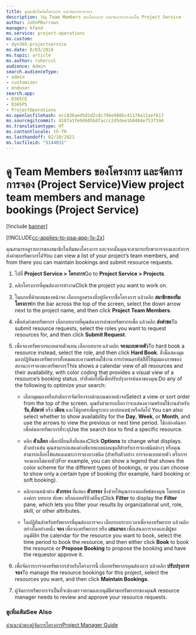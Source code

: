 ```yaml
---
title: ดูสมาชิกในทีมโครงการ และจัดการการจอง
description: วิธีดู Team Members ของโครงการ และจัดการการจองใน Project Service
author: JohnPBurrows
manager: kfend
ms.service: project-operations
ms.custom:
- dyn365-projectservice
ms.date: 8/03/2018
ms.topic: article
ms.author: ruhercul
audience: Admin
search.audienceType:
- admin
- customizer
- enduser
search.app:
- D365CE
- D365PS
- ProjectOperations
ms.openlocfilehash: ecc836aed581d2c8c796e980bc41170a11aef817
ms.sourcegitcommit: 418fa1fe9d605b8faccc2d5dee1b04b4e753f194
ms.translationtype: HT
ms.contentlocale: th-TH
ms.lasthandoff: 02/10/2021
ms.locfileid: "5144031"
---
```

# <a name="view-project-team-members-and-manage-bookings-project-service"></a><span data-ttu-id="f31f1-103">ดู Team Members ของโครงการ และจัดการการจอง (Project Service)</span><span class="sxs-lookup"><span data-stu-id="f31f1-103">View project team members and manage bookings (Project Service)</span></span>

[!include [banner](../includes/psa-now-project-operations.md)]

[!INCLUDE[cc-applies-to-psa-app-1x-2x](../includes/cc-applies-to-psa-app-1x-2x.md)]

<span data-ttu-id="f31f1-104">คุณสามารถดูรายการของสมาชิกในทีมของโครงการ และจากนั้นคุณจะสามารถรักษาการจองและทำการส่งคำขอทรัพยากรได้</span><span class="sxs-lookup"><span data-stu-id="f31f1-104">You can view a list of your project’s team members, and from there you can maintain bookings and submit resource requests.</span></span>  
  
1.  <span data-ttu-id="f31f1-105">ไปที่ **Project Service > โครงการ**</span><span class="sxs-lookup"><span data-stu-id="f31f1-105">Go to **Project Service > Projects**.</span></span>  
  
2.  <span data-ttu-id="f31f1-106">คลิกโครงการที่คุณต้องการทำงาน</span><span class="sxs-lookup"><span data-stu-id="f31f1-106">Click the project you want to work on.</span></span>  
  
3.  <span data-ttu-id="f31f1-107">ในแถบที่ด้านบนของหน้าจอ เลือกกลูกศรลงที่อยู่ถัดจากชื่อโครงการ แล้วคลิก **สมาชิกของทีมโครงการ**</span><span class="sxs-lookup"><span data-stu-id="f31f1-107">In the bar across the top of the screen, select the down arrow next to the project name, and then click **Project Team Members**.</span></span>  
  
4.  <span data-ttu-id="f31f1-108">เพื่อส่งคำขอทรัพยากร เลือกบทบาทที่คุณต้องการคำขอทรัพยากรเพื่อ แล้วคลิก **ส่งคำขอ**</span><span class="sxs-lookup"><span data-stu-id="f31f1-108">To submit resource requests, select the roles you want to request resources for, and then click **Submit Request**.</span></span>  
  
5.  <span data-ttu-id="f31f1-109">เพื่อจองทรัพยากรแบบตายตัวแทน เลือกบทบาท แล้วคลิก **จองแบบตายตัว**</span><span class="sxs-lookup"><span data-stu-id="f31f1-109">To hard book a resource instead, select the role, and then click **Hard Book**.</span></span> <span data-ttu-id="f31f1-110">สิ่งนี้แสดงมุมมองปฏิทินของทรัพยากรทั้งหมดและความพร้อมใช้งาน การกำหนดรหัสสีที่ให้มุมมองภาพของสถานะการจองของทรัพยากร</span><span class="sxs-lookup"><span data-stu-id="f31f1-110">This shows a calendar view of all resources and their availability, with color coding that provides a visual view of a resource’s booking status.</span></span> <span data-ttu-id="f31f1-111">ทำสิ่งต่อไปนี้เพื่อปรับปรุงการค้นหาของคุณ:</span><span class="sxs-lookup"><span data-stu-id="f31f1-111">Do any of the following to optimize your search:</span></span>  
  
    -   <span data-ttu-id="f31f1-112">เลือกมุมมองหรือลำดับการจัดเรียงจากด้านบนของหน้าจอ</span><span class="sxs-lookup"><span data-stu-id="f31f1-112">Select a view or sort order from the top of the screen.</span></span> <span data-ttu-id="f31f1-113">คุณยังสามารถเลือกว่าจะแสดงความพร้อมใช้งานสำหรับ **วัน**,**สัปดาห์** หรือ **เดือน** และใช้ลูกศรเพื่อดูระยะเวลาก่อนหน้าหรือถัดไป </span><span class="sxs-lookup"><span data-stu-id="f31f1-113">You can also select whether to show availability for the **Day**, **Week**, or **Month**, and use the arrows to view the previous or next time period.</span></span> <span data-ttu-id="f31f1-114">ใช้กล่องค้นหาเพื่อค้นหาทรัพยากรที่ระบุ</span><span class="sxs-lookup"><span data-stu-id="f31f1-114">Use the search box to find a specific resource.</span></span>  
  
    -   <span data-ttu-id="f31f1-115">คลิก **ตัวเลือก** เพื่อเปลี่ยนสิ่งที่แสดง</span><span class="sxs-lookup"><span data-stu-id="f31f1-115">Click **Options** to change what displays.</span></span> <span data-ttu-id="f31f1-116">ตัวอย่างเช่น คุณสามารถแสดงคำอธิบายแบบแผนชุดสีสำหรับการจองชนิดต่างๆ หรือคุณสามารถเลือกให้แสดงเฉพาะการจองบางชนิด (สำหรับตัวอย่าง การจองแบบตายตัว หรือการจองแบบไม่ตายตัว)</span><span class="sxs-lookup"><span data-stu-id="f31f1-116">For example, you can show a legend that shows the color scheme for the different types of bookings, or you can choose to show only a certain type of booking (for example, hard booking or soft booking).</span></span>  
  
    -   <span data-ttu-id="f31f1-117">คลิกบานหน้าต่าง **ตัวกรอง** ที่แสดง **ตัวกรอง** ซึ่งช่วยให้คุณกรองผลลัพธ์ของคุณ โดยหน่วยองค์กร บทบาท ทักษะ หรือแอททริบิวต์อื่นๆ</span><span class="sxs-lookup"><span data-stu-id="f31f1-117">Click **Filter** to display the **Filter** pane, which lets you filter your results by organizational unit, role, skill, or other attributes.</span></span>  
  
    -   <span data-ttu-id="f31f1-118">ในปฏิทินสำหรับทรัพยากรที่คุณต้องการจอง เลือกรอบระยะเวลาเพื่อจองทรัพยากร แล้วคลิกอย่างใดอย่างหนึ่ง **จอง** เพื่อจองทรัพยากร หรือ **เสนอจอง** เพื่อเสนอการจองและมีผู้ขออนุมัติ</span><span class="sxs-lookup"><span data-stu-id="f31f1-118">In the calendar for the resource you want to book, select the time period to book the resource, and then either click **Book** to book the resource or **Propose Booking** to propose the booking and have the requestor approve it.</span></span>  
  
6.  <span data-ttu-id="f31f1-119">เพื่อจัดการการจองทรัพยากรสำหรับโครงการนี้ เลือกทรัพยากรคุณต้องการ แล้วคลิก **ปรับปรุงการจอง**</span><span class="sxs-lookup"><span data-stu-id="f31f1-119">To manage the resource bookings for this project, select the resources you want, and then click **Maintain Bookings**.</span></span>  
  
7.  <span data-ttu-id="f31f1-120">ผู้จัดการทรัพยากรจำเป็นที่จะต้องตรวจทานและอนุมัติคำขอทรัพยากรของคุณ</span><span class="sxs-lookup"><span data-stu-id="f31f1-120">A resource manager needs to review and approve your resource requests.</span></span>  
  
### <a name="see-also"></a><span data-ttu-id="f31f1-121">ดูเพิ่มเติม</span><span class="sxs-lookup"><span data-stu-id="f31f1-121">See Also</span></span>  
 [<span data-ttu-id="f31f1-122">คำแนะนำของผู้จัดการโครงการ</span><span class="sxs-lookup"><span data-stu-id="f31f1-122">Project Manager Guide</span></span>](../psa/project-manager-guide.md)
